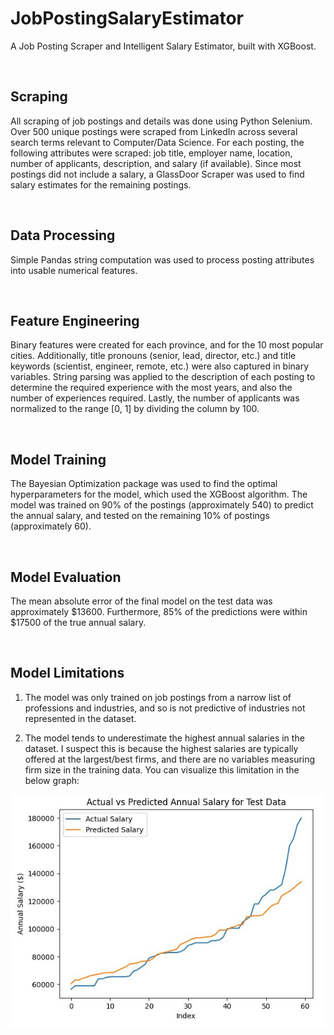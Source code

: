 # JobPostingSalaryEstimator
A Job Posting Scraper and Intelligent Salary Estimator, built with XGBoost.

<br>

## Scraping
All scraping of job postings and details was done using Python Selenium. Over 500 unique postings were scraped from LinkedIn across several search terms relevant to Computer/Data Science. For each posting, the following attributes were scraped: job title, employer name, location, number of applicants, description, and salary (if available). Since most postings did not include a salary, a GlassDoor Scraper was used to find salary estimates for the remaining postings.

<br>

## Data Processing
Simple Pandas string computation was used to process posting attributes into usable numerical features.

<br>

## Feature Engineering
Binary features were created for each province, and for the 10 most popular cities. Additionally, title pronouns (senior, lead, director, etc.) and title keywords (scientist, engineer, remote, etc.) were also captured in binary variables. String parsing was applied to the description of each posting to determine the required experience with the most years, and also the number of experiences required. Lastly, the number of applicants was normalized to the range [0, 1] by dividing the column by 100.

<br>

## Model Training
The Bayesian Optimization package was used to find the optimal hyperparameters for the model, which used the XGBoost algorithm. The model was trained on 90% of the postings (approximately 540) to predict the annual salary, and tested on the remaining 10% of postings (approximately 60).

<br>

## Model Evaluation
The mean absolute error of the final model on the test data was approximately $13600. Furthermore, 85% of the predictions were within $17500 of the true annual salary.

<br>

## Model Limitations
1. The model was only trained on job postings from a narrow list of professions and industries, and so is not predictive of industries not represented in the dataset.

2. The model tends to underestimate the highest annual salaries in the dataset. I suspect this is because the highest salaries are typically offered at the largest/best firms, and there are no variables measuring firm size in the training data. You can visualize this limitation in the below graph:
   
![True vs Predicted Distribution](https://github.com/Evan-B-Warner/JobPostingSalaryEstimator/blob/bfd97051f850ebc17b2c459ab6942d759e908f3c/data/prediction_vs_true_distribution.JPG)
